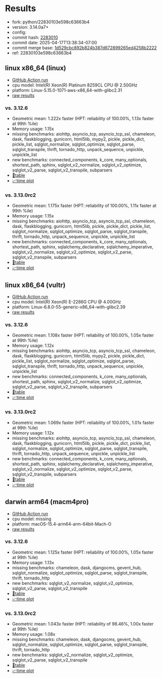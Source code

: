 # Results

- fork: python/22830103e598c63663b4
- version: 3.14.0a7+
- config: 
- commit hash: [2283010](https://github.com/python/cpython/commit/2283010)
- commit date: 2025-04-17T13:38:34-07:00
- commit merge base: [1d529cbc892b824b387d672899265ed4258b2222](https://github.com/python/cpython/commit/1d529cbc892b824b387d672899265ed4258b2222)
- ref: 22830103e598c63663b4

## linux x86_64 (linux)

- [GitHub Action run](https://github.com/facebookexperimental/free-threading-benchmarking/actions/runs/14527175867)
- cpu model: Intel(R) Xeon(R) Platinum 8259CL CPU @ 2.50GHz
- platform: Linux-5.15.0-1071-aws-x86_64-with-glibc2.31
- [raw results](bm-20250417-linux-x86_64-python-22830103e598c63663b4-3.14.0a7%2B-2283010.json)

### vs. 3.12.6

- Geometric mean: 1.222x faster (HPT: reliability of 100.00%, 1.13x faster at 99th %ile)
- Memory usage: 1.15x
- missing benchmarks: aiohttp, asyncio_tcp, asyncio_tcp_ssl, chameleon, dask, flaskblogging, gunicorn, html5lib, mypy2, pickle, pickle_dict, pickle_list, sqlglot_normalize, sqlglot_optimize, sqlglot_parse, sqlglot_transpile, thrift, tornado_http, unpack_sequence, unpickle, unpickle_list
- new benchmarks: connected_components, k_core, many_optionals, shortest_path, sphinx, sqlglot_v2_normalize, sqlglot_v2_optimize, sqlglot_v2_parse, sqlglot_v2_transpile, subparsers
- [📄table](bm-20250417-linux-x86_64-python-22830103e598c63663b4-3.14.0a7%2B-2283010-vs-3.12.6.md)
- [📈time plot](bm-20250417-linux-x86_64-python-22830103e598c63663b4-3.14.0a7%2B-2283010-vs-3.12.6.svg)

### vs. 3.13.0rc2

- Geometric mean: 1.175x faster (HPT: reliability of 100.00%, 1.11x faster at 99th %ile)
- Memory usage: 1.15x
- missing benchmarks: aiohttp, asyncio_tcp, asyncio_tcp_ssl, chameleon, dask, flaskblogging, gunicorn, html5lib, pickle, pickle_dict, pickle_list, sqlglot_normalize, sqlglot_optimize, sqlglot_parse, sqlglot_transpile, thrift, tornado_http, unpack_sequence, unpickle, unpickle_list
- new benchmarks: connected_components, k_core, many_optionals, shortest_path, sphinx, sqlalchemy_declarative, sqlalchemy_imperative, sqlglot_v2_normalize, sqlglot_v2_optimize, sqlglot_v2_parse, sqlglot_v2_transpile, subparsers
- [📄table](bm-20250417-linux-x86_64-python-22830103e598c63663b4-3.14.0a7%2B-2283010-vs-3.13.0rc2.md)
- [📈time plot](bm-20250417-linux-x86_64-python-22830103e598c63663b4-3.14.0a7%2B-2283010-vs-3.13.0rc2.svg)

## linux x86_64 (vultr)

- [GitHub Action run](https://github.com/facebookexperimental/free-threading-benchmarking/actions/runs/14527175867)
- cpu model: Intel(R) Xeon(R) E-2286G CPU @ 4.00GHz
- platform: Linux-6.8.0-55-generic-x86_64-with-glibc2.39
- [raw results](bm-20250417-vultr-x86_64-python-22830103e598c63663b4-3.14.0a7%2B-2283010.json)

### vs. 3.12.6

- Geometric mean: 1.108x faster (HPT: reliability of 100.00%, 1.05x faster at 99th %ile)
- Memory usage: 1.12x
- missing benchmarks: aiohttp, asyncio_tcp, asyncio_tcp_ssl, chameleon, dask, flaskblogging, gunicorn, html5lib, mypy2, pickle, pickle_dict, pickle_list, sqlglot_normalize, sqlglot_optimize, sqlglot_parse, sqlglot_transpile, thrift, tornado_http, unpack_sequence, unpickle, unpickle_list
- new benchmarks: connected_components, k_core, many_optionals, shortest_path, sphinx, sqlglot_v2_normalize, sqlglot_v2_optimize, sqlglot_v2_parse, sqlglot_v2_transpile, subparsers
- [📄table](bm-20250417-vultr-x86_64-python-22830103e598c63663b4-3.14.0a7%2B-2283010-vs-3.12.6.md)
- [📈time plot](bm-20250417-vultr-x86_64-python-22830103e598c63663b4-3.14.0a7%2B-2283010-vs-3.12.6.svg)

### vs. 3.13.0rc2

- Geometric mean: 1.069x faster (HPT: reliability of 100.00%, 1.01x faster at 99th %ile)
- Memory usage: 1.12x
- missing benchmarks: aiohttp, asyncio_tcp, asyncio_tcp_ssl, chameleon, dask, flaskblogging, gunicorn, html5lib, pickle, pickle_dict, pickle_list, sqlglot_normalize, sqlglot_optimize, sqlglot_parse, sqlglot_transpile, thrift, tornado_http, unpack_sequence, unpickle, unpickle_list
- new benchmarks: connected_components, k_core, many_optionals, shortest_path, sphinx, sqlalchemy_declarative, sqlalchemy_imperative, sqlglot_v2_normalize, sqlglot_v2_optimize, sqlglot_v2_parse, sqlglot_v2_transpile, subparsers
- [📄table](bm-20250417-vultr-x86_64-python-22830103e598c63663b4-3.14.0a7%2B-2283010-vs-3.13.0rc2.md)
- [📈time plot](bm-20250417-vultr-x86_64-python-22830103e598c63663b4-3.14.0a7%2B-2283010-vs-3.13.0rc2.svg)

## darwin arm64 (macm4pro)

- [GitHub Action run](https://github.com/facebookexperimental/free-threading-benchmarking/actions/runs/14527175867)
- cpu model: missing
- platform: macOS-15.4-arm64-arm-64bit-Mach-O
- [raw results](bm-20250417-macm4pro-arm64-python-22830103e598c63663b4-3.14.0a7%2B-2283010.json)

### vs. 3.12.6

- Geometric mean: 1.125x faster (HPT: reliability of 100.00%, 1.05x faster at 99th %ile)
- Memory usage: 1.13x
- missing benchmarks: chameleon, dask, djangocms, gevent_hub, sqlglot_normalize, sqlglot_optimize, sqlglot_parse, sqlglot_transpile, thrift, tornado_http
- new benchmarks: sqlglot_v2_normalize, sqlglot_v2_optimize, sqlglot_v2_parse, sqlglot_v2_transpile
- [📄table](bm-20250417-macm4pro-arm64-python-22830103e598c63663b4-3.14.0a7%2B-2283010-vs-3.12.6.md)
- [📈time plot](bm-20250417-macm4pro-arm64-python-22830103e598c63663b4-3.14.0a7%2B-2283010-vs-3.12.6.svg)

### vs. 3.13.0rc2

- Geometric mean: 1.043x faster (HPT: reliability of 98.46%, 1.00x faster at 99th %ile)
- Memory usage: 1.08x
- missing benchmarks: chameleon, dask, djangocms, gevent_hub, sqlglot_normalize, sqlglot_optimize, sqlglot_parse, sqlglot_transpile, thrift, tornado_http
- new benchmarks: sqlglot_v2_normalize, sqlglot_v2_optimize, sqlglot_v2_parse, sqlglot_v2_transpile
- [📄table](bm-20250417-macm4pro-arm64-python-22830103e598c63663b4-3.14.0a7%2B-2283010-vs-3.13.0rc2.md)
- [📈time plot](bm-20250417-macm4pro-arm64-python-22830103e598c63663b4-3.14.0a7%2B-2283010-vs-3.13.0rc2.svg)

